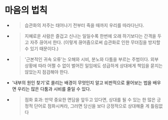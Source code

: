 # 마음의 법칙

- > 습관화의 저주는 태어나기 전부터 죽을 때까지 우리를 따라다닌다.
- > 지혜로운 사람은 즐겁고 신나는 일일수록 한번에 오래 하기보다는 간격을 두고 자주 끊어서 한다. (이렇게 끊어줌으로써 습관화로 인한 무뎌짐을 방지할 수 있기 때문이다.)
- > '근본적인 귀속 오류'는 오해와 시비, 분노와 다툼을 부르는 주범이다. 외부 상황에 따라 어쩔 수 없이 벌어진 일임에도 성급하게 상대에게 책임을 묻지는 않았는지 점검해야 한다.
- '내부의 원인 찾기'로 쏠리는 배경이 무엇인지 알고 비판적으로 물어보는 법을 배우면 우리는 많은 다툼과 시비를 줄일 수 있다.
- > 점화 효과: 만약 중요한 면담을 앞두고 있다면, 상대를 될 수 있는 한 많은 긍정적 단어로 점화시켜라, 그러면 당신을 보다 긍정적으로 상대해줄 게 틀림없다
